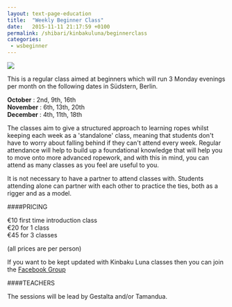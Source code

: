 ```yaml
---
layout: text-page-education
title:  "Weekly Beginner Class"
date:   2015-11-11 21:17:59 +0100
permalink: /shibari/kinbakuluna/beginnerclass
categories:
 - wsbeginner
---
```

<img src="{{site.baseurl}}/img/shibari/kinbakuluna.jpg" class="text-image-left" />

This is a regular class aimed at beginners which will run 3 Monday evenings per month on the following dates in Südstern, Berlin.  

**October** : 2nd, 9th, 16th<br>
**November** : 6th, 13th, 20th<br>
**December** : 4th, 11th, 18th<br>

The classes aim to give a structured approach to learning ropes whilst keeping each week as a 'standalone' class, meaning that students don't have to worry about falling behind if they can't attend every week.  Regular attendance will help to build up a foundational knowledge that will help you to move onto more advanced ropework, and with this in mind, you can attend as many classes as you feel are useful to you.

It is not necessary to have a partner to attend classes with. Students attending alone can partner with each other to practice the ties, both as a rigger and as a model.

####PRICING

€10 first time introduction class<br>
€20 for 1 class<br>
€45 for 3 classes<br>

(all prices are per person)

If you want to be kept updated with Kinbaku Luna classes then you can join the <a href="https://www.facebook.com/groups/520394971637667/" target="_blank_">Facebook Group</a>

####TEACHERS

The sessions will be lead by Gestalta and/or Tamandua.
